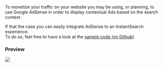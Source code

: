 To monetize your traffic on your website you may be using, or planning, to use Google AdSense in order to display contextual Ads based on the search context.

If that the case you can easily integrate AdSense to an InstantSearch experience.   
To do so, feel free to have a look at the [sample code (on Github)](https://github.com/algolia/examples/tree/master/instant-search/google-adsense)

### Preview

![](https://s3.amazonaws.com/helpscout.net/docs/assets/557c2386e4b01a224b42b2b3/images/56055d1e903360177092e115/file-BLOiLRXWfi.gif)